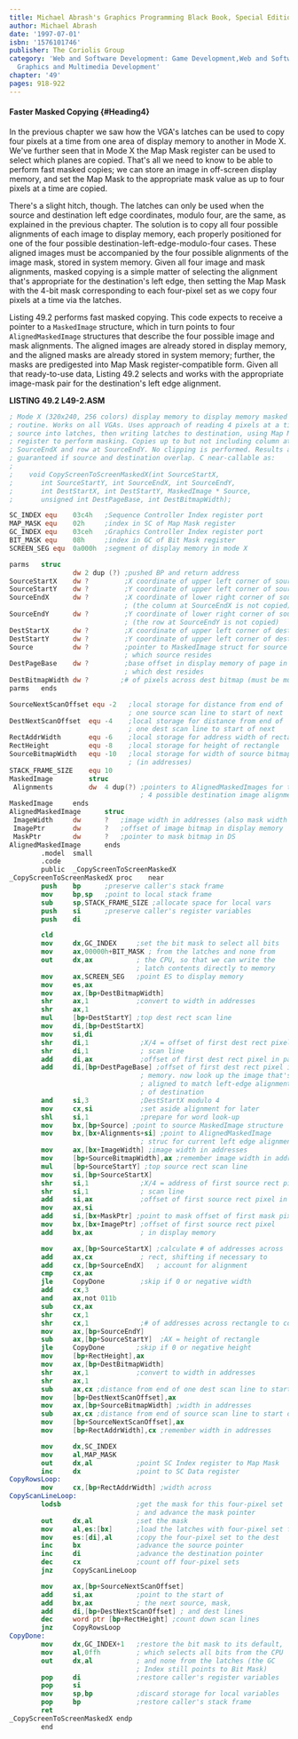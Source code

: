 ```yaml
---
title: Michael Abrash's Graphics Programming Black Book, Special Edition
author: Michael Abrash
date: '1997-07-01'
isbn: '1576101746'
publisher: The Coriolis Group
category: 'Web and Software Development: Game Development,Web and Software Development:
  Graphics and Multimedia Development'
chapter: '49'
pages: 918-922
---
```


#### Faster Masked Copying {#Heading4}

In the previous chapter we saw how the VGA's latches can be used to copy
four pixels at a time from one area of display memory to another in Mode
X. We've further seen that in Mode X the Map Mask register can be used
to select which planes are copied. That's all we need to know to be able
to perform fast masked copies; we can store an image in off-screen
display memory, and set the Map Mask to the appropriate mask value as up
to four pixels at a time are copied.

There's a slight hitch, though. The latches can only be used when the
source and destination left edge coordinates, modulo four, are the same,
as explained in the previous chapter. The solution is to copy all four
possible alignments of each image to display memory, each properly
positioned for one of the four possible
destination-left-edge-modulo-four cases. These aligned images must be
accompanied by the four possible alignments of the image mask, stored in
system memory. Given all four image and mask alignments, masked copying
is a simple matter of selecting the alignment that's appropriate for the
destination's left edge, then setting the Map Mask with the 4-bit mask
corresponding to each four-pixel set as we copy four pixels at a time
via the latches.

Listing 49.2 performs fast masked copying. This code expects to receive
a pointer to a `MaskedImage` structure, which in turn points to four
`AlignedMaskedImage` structures that describe the four possible image
and mask alignments. The aligned images are already stored in display
memory, and the aligned masks are already stored in system memory;
further, the masks are predigested into Map Mask register-compatible
form. Given all that ready-to-use data, Listing 49.2 selects and works
with the appropriate image-mask pair for the destination's left edge
alignment.

**LISTING 49.2 L49-2.ASM**

```nasm
; Mode X (320x240, 256 colors) display memory to display memory masked copy
; routine. Works on all VGAs. Uses approach of reading 4 pixels at a time from
; source into latches, then writing latches to destination, using Map Mask
; register to perform masking. Copies up to but not including column at
; SourceEndX and row at SourceEndY. No clipping is performed. Results are not
; guaranteed if source and destination overlap. C near-callable as:
;
;    void CopyScreenToScreenMaskedX(int SourceStartX,
;       int SourceStartY, int SourceEndX, int SourceEndY,
;       int DestStartX, int DestStartY, MaskedImage * Source,
;       unsigned int DestPageBase, int DestBitmapWidth);

SC_INDEX equ    03c4h   ;Sequence Controller Index register port
MAP_MASK equ    02h     ;index in SC of Map Mask register
GC_INDEX equ    03ceh   ;Graphics Controller Index register port
BIT_MASK equ    08h     ;index in GC of Bit Mask register
SCREEN_SEG equ  0a000h  ;segment of display memory in mode X

parms   struc
                dw 2 dup (?) ;pushed BP and return address
SourceStartX    dw ?         ;X coordinate of upper left corner of source
SourceStartY    dw ?         ;Y coordinate of upper left corner of source
SourceEndX      dw ?         ;X coordinate of lower right corner of source
                             ; (the column at SourceEndX is not copied)
SourceEndY      dw ?         ;Y coordinate of lower right corner of source
                             ; (the row at SourceEndY is not copied)
DestStartX      dw ?         ;X coordinate of upper left corner of dest
DestStartY      dw ?         ;Y coordinate of upper left corner of dest
Source          dw ?         ;pointer to MaskedImage struct for source
                             ; which source resides
DestPageBase    dw ?         ;base offset in display memory of page in
                             ; which dest resides
DestBitmapWidth dw ?        ;# of pixels across dest bitmap (must be multiple of 4)
parms   ends

SourceNextScanOffset equ -2   ;local storage for distance from end of
                              ; one source scan line to start of next
DestNextScanOffset  equ -4    ;local storage for distance from end of
                              ; one dest scan line to start of next
RectAddrWidth       equ -6    ;local storage for address width of rectangle
RectHeight          equ -8    ;local storage for height of rectangle
SourceBitmapWidth   equ -10   ;local storage for width of source bitmap
                              ; (in addresses)
STACK_FRAME_SIZE    equ 10
MaskedImage         struc
 Alignments         dw  4 dup(?) ;pointers to AlignedMaskedImages for the
                                 ; 4 possible destination image alignments
MaskedImage     ends
AlignedMaskedImage      struc
 ImageWidth     dw      ?   ;image width in addresses (also mask width in bytes)
 ImagePtr       dw      ?   ;offset of image bitmap in display memory
 MaskPtr        dw      ?   ;pointer to mask bitmap in DS
AlignedMaskedImage      ends
        .model  small
        .code
        public  _CopyScreenToScreenMaskedX
_CopyScreenToScreenMaskedX proc    near
        push    bp      ;preserve caller's stack frame
        mov     bp,sp   ;point to local stack frame
        sub     sp,STACK_FRAME_SIZE ;allocate space for local vars
        push    si      ;preserve caller's register variables
        push    di

        cld
        mov     dx,GC_INDEX     ;set the bit mask to select all bits
        mov     ax,00000h+BIT_MASK ; from the latches and none from
        out     dx,ax           ; the CPU, so that we can write the
                                ; latch contents directly to memory
        mov     ax,SCREEN_SEG   ;point ES to display memory
        mov     es,ax
        mov     ax,[bp+DestBitmapWidth]
        shr     ax,1            ;convert to width in addresses
        shr     ax,1
        mul     [bp+DestStartY] ;top dest rect scan line
        mov     di,[bp+DestStartX]
        mov     si,di
        shr     di,1             ;X/4 = offset of first dest rect pixel in
        shr     di,1             ; scan line
        add     di,ax            ;offset of first dest rect pixel in page
        add     di,[bp+DestPageBase] ;offset of first dest rect pixel in display
                                 ; memory. now look up the image that's
                                 ; aligned to match left-edge alignment
                                 ; of destination
        and     si,3             ;DestStartX modulo 4
        mov     cx,si            ;set aside alignment for later
        shl     si,1             ;prepare for word look-up
        mov     bx,[bp+Source] ;point to source MaskedImage structure
        mov     bx,[bx+Alignments+si] ;point to AlignedMaskedImage
                                 ; struc for current left edge alignment
        mov     ax,[bx+ImageWidth] ;image width in addresses
        mov     [bp+SourceBitmapWidth],ax ;remember image width in addresses
        mul     [bp+SourceStartY] ;top source rect scan line
        mov     si,[bp+SourceStartX]
        shr     si,1             ;X/4 = address of first source rect pixel in
        shr     si,1             ; scan line
        add     si,ax            ;offset of first source rect pixel in image
        mov     ax,si
        add     si,[bx+MaskPtr] ;point to mask offset of first mask pixel in DS
        mov     bx,[bx+ImagePtr] ;offset of first source rect pixel
        add     bx,ax            ; in display memory

        mov     ax,[bp+SourceStartX] ;calculate # of addresses across
        add     ax,cx            ; rect, shifting if necessary to
        add     cx,[bp+SourceEndX]   ; account for alignment
        cmp     cx,ax
        jle     CopyDone         ;skip if 0 or negative width
        add     cx,3
        and     ax,not 011b
        sub     cx,ax
        shr     cx,1
        shr     cx,1             ;# of addresses across rectangle to copy
        mov     ax,[bp+SourceEndY]
        sub     ax,[bp+SourceStartY]  ;AX = height of rectangle
        jle     CopyDone        ;skip if 0 or negative height
        mov     [bp+RectHeight],ax
        mov     ax,[bp+DestBitmapWidth]
        shr     ax,1            ;convert to width in addresses
        shr     ax,1
        sub     ax,cx ;distance from end of one dest scan line to start of next
        mov     [bp+DestNextScanOffset],ax
        mov     ax,[bp+SourceBitmapWidth] ;width in addresses
        sub     ax,cx ;distance from end of source scan line to start of next
        mov     [bp+SourceNextScanOffset],ax
        mov     [bp+RectAddrWidth],cx ;remember width in addresses

        mov     dx,SC_INDEX
        mov     al,MAP_MASK
        out     dx,al           ;point SC Index register to Map Mask
        inc     dx              ;point to SC Data register
CopyRowsLoop:
        mov     cx,[bp+RectAddrWidth] ;width across
CopyScanLineLoop:
        lodsb                   ;get the mask for this four-pixel set
                                ; and advance the mask pointer
        out     dx,al           ;set the mask
        mov     al,es:[bx]      ;load the latches with four-pixel set from source
        mov     es:[di],al      ;copy the four-pixel set to the dest
        inc     bx              ;advance the source pointer
        inc     di              ;advance the destination pointer
        dec     cx              ;count off four-pixel sets
        jnz     CopyScanLineLoop

        mov     ax,[bp+SourceNextScanOffset]
        add     si,ax           ;point to the start of
        add     bx,ax           ; the next source, mask,
        add     di,[bp+DestNextScanOffset] ; and dest lines
        dec     word ptr [bp+RectHeight] ;count down scan lines
        jnz     CopyRowsLoop
CopyDone:
        mov     dx,GC_INDEX+1   ;restore the bit mask to its default,
        mov     al,0ffh         ; which selects all bits from the CPU
        out     dx,al           ; and none from the latches (the GC
                                ; Index still points to Bit Mask)
        pop     di              ;restore caller's register variables
        pop     si
        mov     sp,bp           ;discard storage for local variables
        pop     bp              ;restore caller's stack frame
        ret
_CopyScreenToScreenMaskedX endp
        end
```

